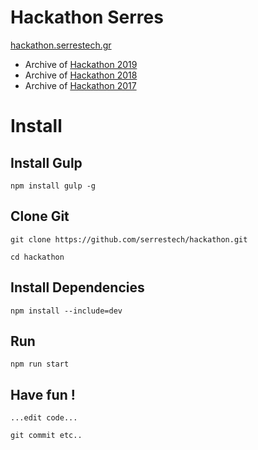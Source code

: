 # Hackathon Serres

[hackathon.serrestech.gr](http://hackathon.serrestech.gr)

- Archive of [Hackathon 2019](http://hackathon.serrestech.gr/2019)
- Archive of [Hackathon 2018](http://hackathon.serrestech.gr/2018)
- Archive of [Hackathon 2017](http://hackathon.serrestech.gr/2017)

# Install

## Install Gulp
```
npm install gulp -g
```

## Clone Git
```
git clone https://github.com/serrestech/hackathon.git

cd hackathon
```

## Install Dependencies
```
npm install --include=dev
```

## Run
```
npm run start
```

## Have fun !
```
...edit code...

git commit etc..
```
